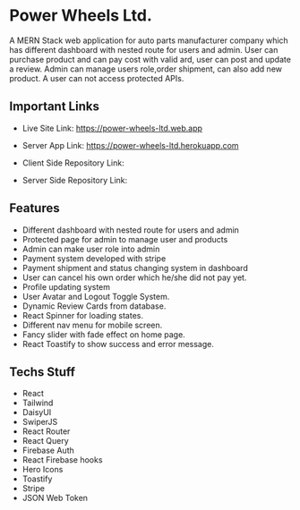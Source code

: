 # Power Wheels Ltd.

  <p>A MERN Stack web application for auto parts manufacturer company which has different dashboard with nested route for users and admin. User can purchase product and can pay cost with valid ard, user can post and update a review. Admin can manage users role,order shipment, can also add new product. A user can not access protected APIs.</p>

## Important Links

- Live Site Link: https://power-wheels-ltd.web.app

- Server App Link: https://power-wheels-ltd.herokuapp.com

- Client Side Repository Link:

- Server Side Repository Link:

## Features

- Different dashboard with nested route for users and admin
- Protected page for admin to manage user and products
- Admin can make user role into admin
- Payment system developed with stripe
- Payment shipment and status changing system in dashboard
- User can cancel his own order which he/she did not pay yet.
- Profile updating system
- User Avatar and Logout Toggle System.
- Dynamic Review Cards from database.
- React Spinner for loading states.
- Different nav menu for mobile screen.
- Fancy slider with fade effect on home page.
- React Toastify to show success and error message.

## Techs Stuff

- React
- Tailwind
- DaisyUI
- SwiperJS
- React Router
- React Query
- Firebase Auth
- React Firebase hooks
- Hero Icons
- Toastify
- Stripe
- JSON Web Token

